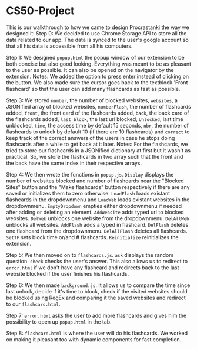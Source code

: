 # CS50-Project


This is our walkthrough to how we came to design Procrastanki the way we designed it:
Step 0: We decided to use Chrome Storage API to store all the data related to our app. The data is synced to the user's google account so that all his data is accessible from all his computers.

Step 1: We designed `popup.html` the popup window of our extension to be both concise but also good looking. Everything was meant to be as pleasant to the user as possible. It can also be opened on the navigator by the extension.
Notes: We added the option to press enter instead of clicking on the button. We also made sure the cursor goes back to the textblock 'Front flashcard' so that the user can add many flashcards as fast as possible.

Step 3: We stored `number`, the number of blocked websites, `websites`, a JSONified array of blocked websites, `numberFlash`, the number of flashcards added, `front`, the front card of the flashcards added, `back`, the back card of the flashcards added, `last_block`, the last url blocked, `Unlocked`, last time unblocked, `time`, the access time by default 15 seconds, `nbr`, the number of flashcards to unlock by default 10 (if there are 10 flashcards) and `correct` to keep track of the correct answers of the users in case he stops doing flashcards after a while to get back at it later.
Notes: For the flashcards, we tried to store our flashcards in a JSONified dictionary at first but it wasn't as practical. So, we store the flashcards in two array such that the front and the back have the same index in their respective arrays.

Step 4: We then wrote the functions in `popup.js`. `Display` displays the number of websites blocked and number of flashcards near the "Blocked Sites" button and the "Make flashcards" button respectively if there are any saved or initializes them to zero otherwise. `LoadFlash` loads existant flashcards in the dropdownmenu and `LoadWeb` loads existant websites in the dropdownmenu. `EmptyDropdown` empties either dropdownmenu if needed after adding or deleting an element. `AddWebsite` adds typed url to blocked websites. `DelWeb` unblocks one website from the dropdownmenu. `DelAllWeb` unblocks all websites. `AddFlash` adds a typed in flashcard. `DelFlash` deletes one flashcard from the dropdownmenu. `DelAllFlash` deletes all flashcards. `SetTF` sets block time or/and # flashcards. `Reinitialize` reinitializes the extension.

Step 5: We then moved on to `flashcards.js`. `ask` displays the random question. `check` checks the user's answer. This also allows us to redirect to `error.html` if we don't have any flashcard and redirects back to the last website blocked if the user finishes his flashcards.

Step 6: We then made `background.js`. It allows us to compare the time since last unlock, decide if it's time to block, check if the visited websites should be blocked using RegEx and comparing it the saved websites and redirect to our `flashcard.html`.

Step 7: `error.html` asks the user to add more flashcards and gives him the possibility to open up `popup.html` in the tab.

Step 8: `flashcard.html` is where the user will do his flashcards. We worked on making it pleasant too with dynamic components for fast completion.

